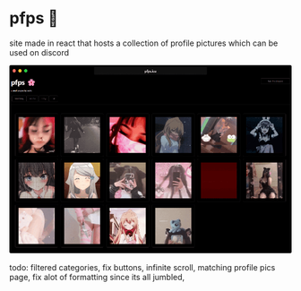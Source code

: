 # pfps 🌸
site made in react that hosts a collection of profile pictures which can be used on discord

<img src="demo.png"></img>

todo:
filtered categories,
fix buttons,
infinite scroll,
matching profile pics page,
fix alot of formatting since its all jumbled,

